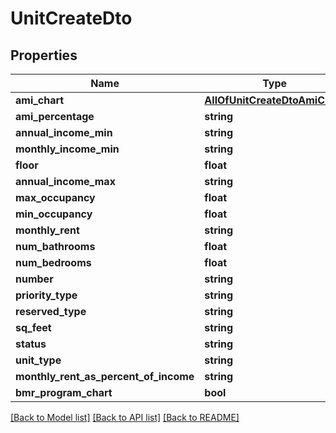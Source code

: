 # UnitCreateDto

## Properties
Name | Type | Description | Notes
------------ | ------------- | ------------- | -------------
**ami_chart** | [**AllOfUnitCreateDtoAmiChart**](AllOfUnitCreateDtoAmiChart.md) |  | 
**ami_percentage** | **string** |  | [optional] 
**annual_income_min** | **string** |  | [optional] 
**monthly_income_min** | **string** |  | [optional] 
**floor** | **float** |  | [optional] 
**annual_income_max** | **string** |  | [optional] 
**max_occupancy** | **float** |  | [optional] 
**min_occupancy** | **float** |  | [optional] 
**monthly_rent** | **string** |  | [optional] 
**num_bathrooms** | **float** |  | [optional] 
**num_bedrooms** | **float** |  | [optional] 
**number** | **string** |  | [optional] 
**priority_type** | **string** |  | [optional] 
**reserved_type** | **string** |  | [optional] 
**sq_feet** | **string** |  | [optional] 
**status** | **string** |  | [optional] 
**unit_type** | **string** |  | [optional] 
**monthly_rent_as_percent_of_income** | **string** |  | [optional] 
**bmr_program_chart** | **bool** |  | [optional] 

[[Back to Model list]](../../README.md#documentation-for-models) [[Back to API list]](../../README.md#documentation-for-api-endpoints) [[Back to README]](../../README.md)


